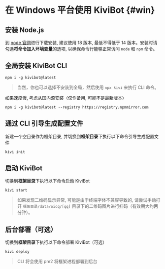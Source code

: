 # 在 Windows 平台使用 KiviBot {#win}

## 安装 Node.js

到 [node 官网](https://nodejs.org/)进行下载安装, 建议使用 18 版本, 最低不得低于 14 版本。安装时请勾选**将命令加入环境变量**的选项, 以确保命令行能够正常访问 `node` 和 `npm` 命令。

## 全局安装 KiviBot CLI

```shell
npm i -g kivibot@latest
```

> 当然，你也可以选择不安装到全局，然后使用 `npx kivi` 来执行 CLI 命令。

如果速度慢, 考虑从国内源安装（仅作备用, 可能不是最新版本）

```shell
npm i -g kivibot@latest --registry https://registry.npmmirror.com
```

## 通过 CLI 引导生成配置文件

新建一个空目录作为框架目录, 并切换到**框架目录**下执行以下命令引导生成配置文件

```shell
kivi init
```

## 启动 KiviBot

切换到**框架目录**下执行以下命令启动 KiviBot

```shell
kivi start
```

> 如果发现二维码显示异常, 可能是由于终端字体不兼容导致的, 请尝试手动打开 `框架目录/data/oicq/[qq]` 目录下的二维码图片进行扫码（有效期大约两分钟）。

## 后台部署（可选）

切换到**框架目录**下执行以下命令部署 KiviBot（可选）

```shell
kivi deploy
```

> CLI 将会使用 pm2 将框架进程部署到后台

